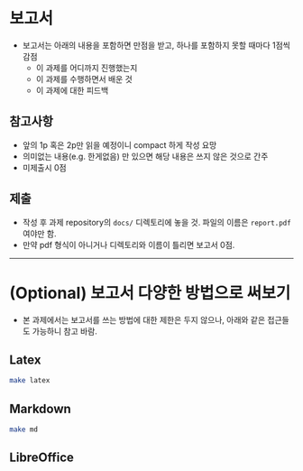 # 보고서

- 보고서는 아래의 내용을 포함하면 만점을 받고, 하나를 포함하지 못할 때마다 1점씩 감점
    - 이 과제를 어디까지 진행했는지
    - 이 과제를 수행하면서 배운 것
    - 이 과제에 대한 피드백

## 참고사항

- 앞의 1p 혹은 2p만 읽을 예정이니 compact 하게 작성 요망
- 의미없는 내용(e.g. 한게없음) 만 있으면 해당 내용은 쓰지 않은 것으로 간주
- 미제출시 0점

## 제출

- 작성 후 과제 repository의 `docs/` 디렉토리에 놓을 것. 파일의 이름은 `report.pdf` 여야만 함.
- 만약 pdf 형식이 아니거나 디렉토리와 이름이 틀리면 보고서 0점.

---

# (Optional) 보고서 다양한 방법으로 써보기

- 본 과제에서는 보고서를 쓰는 방법에 대한 제한은 두지 않으나, 아래와 같은 접근들도 가능하니 참고 바람.

## Latex

```sh
make latex
```

## Markdown

```sh
make md
```

## LibreOffice
